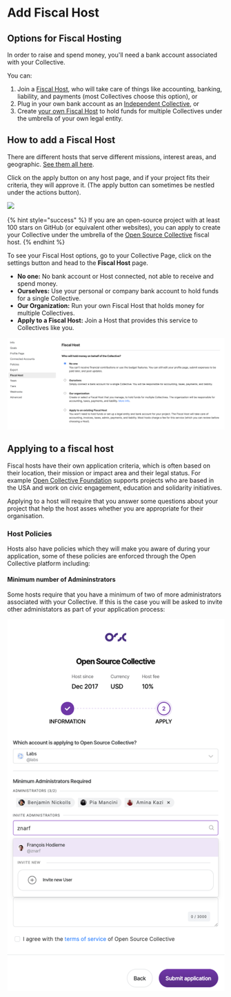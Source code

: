 # Add Fiscal Host

## Options for Fiscal Hosting

In order to raise and spend money, you'll need a bank account associated with your Collective.&#x20;

You can:

1. Join a [Fiscal Host](../fiscal-hosts/fiscal-hosts.md), who will take care of things like accounting, banking, liability, and payments (most Collectives choose this option), or
2. Plug in your own bank account as an [Independent Collective](../independent-collectives/about-independent-collectives.md), or
3. Create [your own Fiscal Host](../fiscal-hosts/become-a-fiscal-host.md) to hold funds for multiple Collectives under the umbrella of your own legal entity.

## How to add a Fiscal Host

There are different hosts that serve different missions, interest areas, and geographic. [See them all here](https://opencollective.com/hosts).

Click on the apply button on any host page, and if your project fits their criteria, they will approve it. (The apply button can sometimes be nestled under the actions button).&#x20;

![](../.gitbook/assets/collectives\_add\_foscal\_host\_2021-05-31.png)

{% hint style="success" %}
If you are an open-source project with at least 100 stars on GitHub (or equivalent other websites), you can apply to create your Collective under the umbrella of the [Open Source Collective](https://opencollective.com/opensource/apply) fiscal host.
{% endhint %}

To see your Fiscal Host options, go to your Collective Page, click on the settings button and head to the **Fiscal Host** page.

* **No one:** No bank account or Host connected, not able to receive and spend money.
* **Ourselves:** Use your personal or company bank account to hold funds for a single Collective.
* **Our Organization:** Run your own Fiscal Host that holds money for multiple Collectives.
* **Apply to a Fiscal Host:** Join a Host that provides this service to Collectives like you.

![](../.gitbook/assets/screen-shot-2021-04-14-at-6.33.13-pm.png)

## Applying to a fiscal host

Fiscal hosts have their own application criteria, which is often based on their location, their mission or impact area and their legal status. For example [Open Collective Foundation](https://opencollective.foundation/) supports projects who are based in the USA and work on civic engagement, education and solidarity initiatives.&#x20;

Applying to a host will require that you answer some questions about your project that help the host asses whether you are appropriate for their organisation.&#x20;

### Host Policies

Hosts also have policies which they will make you aware of during your application, some of these policies are enforced through the Open Collective platform including:&#x20;

#### Minimum number of Admininstrators

Some hosts require that you have a minimum of two of more administrators associated with your Collective. If this is the case you will be asked to invite other administators as part of your application process:

<img src="../.gitbook/assets/Screenshot 2022-06-17 at 12.14.59.png" alt="" data-size="original">&#x20;


